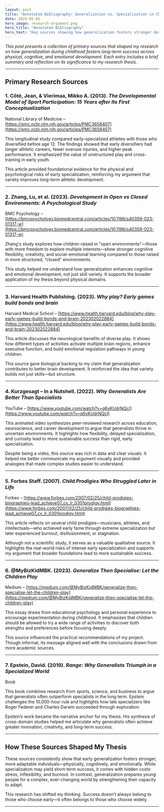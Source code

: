 ```yaml
---
layout: post
title: "Annotated Bibliography: Generalization vs. Specialization in Childhood Development"
date: 2025-05-01
hero_image: research-argument.png
hero_title: "Annotated Bibliography"
hero_text: "Key sources showing how generalization fosters stronger development"
---
```


*This post presents a collection of primary sources that shaped my research on how generalization during childhood fosters long-term success across physical, cognitive, and emotional development. Each entry includes a brief summary and reflection on its significance to my research thesis.*

---

## Primary Research Sources

### 1. Côté, Jean, & Vierimaa, Mikko A. (2013). *The Developmental Model of Sport Participation: 15 Years after Its First Conceptualization*  
National Library of Medicine – [https://pmc.ncbi.nlm.nih.gov/articles/PMC3658407](https://pmc.ncbi.nlm.nih.gov/articles/PMC3658407)

This longitudinal study compared early-specialized athletes with those who diversified before age 12. The findings showed that early diversifiers had longer athletic careers, fewer overuse injuries, and higher peak performance. It emphasized the value of unstructured play and cross-training in early youth.

This article provided foundational evidence for the physical and psychological risks of early specialization, reinforcing my argument that variety improves long-term athletic development.

---

### 2. Zhang, Lu, et al. (2023). *Development in Open vs Closed Environments: A Psychological Study*  
BMC Psychology – [https://bmcpsychology.biomedcentral.com/articles/10.1186/s40359-023-01317-w](https://bmcpsychology.biomedcentral.com/articles/10.1186/s40359-023-01317-w)

Zhang's study explores how children raised in "open environments"—those with more freedom to explore multiple interests—show stronger cognitive flexibility, creativity, and social-emotional learning compared to those raised in more structured, “closed” environments.

This study helped me understand how generalization enhances cognitive and emotional development, not just skill variety. It supports the broader application of my thesis beyond physical domains.

---

### 3. Harvard Health Publishing. (2023). *Why play? Early games build bonds and brain*  
Harvard Medical School – [https://www.health.harvard.edu/blog/why-play-early-games-build-bonds-and-brain-202302022884](https://www.health.harvard.edu/blog/why-play-early-games-build-bonds-and-brain-202302022884)

This article discusses the neurological benefits of diverse play. It shows how different types of activities activate multiple brain regions, enhance executive function, and build emotional regulation pathways in young children.

This source gave biological backing to my claim that generalization contributes to better brain development. It reinforced the idea that variety builds not just skills—but structure.

---

### 4. Kurzgesagt – In a Nutshell. (2022). *Why Generalists Are Better Than Specialists*  
YouTube – [https://www.youtube.com/watch?v=q6vKUdrNQcI](https://www.youtube.com/watch?v=q6vKUdrNQcI)

This animated video synthesizes peer-reviewed research across education, neuroscience, and career development to argue that generalists thrive in uncertain environments. It highlights how flexibility, delayed specialization, and curiosity lead to more sustainable success than rigid, early specialization.

Despite being a video, this source was rich in data and clear visuals. It helped me better communicate my argument visually and provided analogies that made complex studies easier to understand.

---

### 5. Forbes Staff. (2007). *Child Prodigies Who Struggled Later in Life*  
Forbes – [https://www.forbes.com/2007/02/25/child-prodigies-biographies-lead_achieve07_cx_lr_0301prodigy.html](https://www.forbes.com/2007/02/25/child-prodigies-biographies-lead_achieve07_cx_lr_0301prodigy.html)

This article reflects on several child prodigies—musicians, athletes, and intellectuals—who achieved early fame through extreme specialization but later experienced burnout, disillusionment, or stagnation.

Although not a scientific study, it serves as a valuable qualitative source. It highlights the real-world risks of intense early specialization and supports my argument that broader foundations lead to more sustainable success.

---

### 6. @MyBizKidMBK. (2023). *Generalize Then Specialise: Let the Children Play*  
Medium – [https://medium.com/@MyBizKidMBK/generalize-then-specialise-let-the-children-play](https://medium.com/@MyBizKidMBK/generalize-then-specialise-let-the-children-play)

This essay draws from educational psychology and personal experience to encourage experimentation during childhood. It emphasizes that children should be allowed to try a wide range of activities to discover both strengths and preferences before focusing deeply.

This source influenced the practical recommendations of my project. Though informal, its message aligned well with the conclusions drawn from more academic sources.

---

### 7. Epstein, David. (2019). *Range: Why Generalists Triumph in a Specialized World*  
Book

This book combines research from sports, science, and business to argue that generalists often outperform specialists in the long term. Epstein challenges the 10,000-hour rule and highlights how late specializers like Roger Federer and Charles Darwin succeeded through exploration.

Epstein’s work became the narrative anchor for my thesis. His synthesis of cross-domain studies helped me articulate why generalists often achieve greater innovation, creativity, and long-term success.

---

## How These Sources Shaped My Thesis

These sources consistently show that early generalization fosters stronger, more adaptable individuals—physically, cognitively, and emotionally. While specialization may yield short-term success, it comes with hidden costs: stress, inflexibility, and burnout. In contrast, generalization prepares young people for a complex, ever-changing world by strengthening their capacity to adapt.

This research has shifted my thinking. Success doesn’t always belong to those who choose early—it often belongs to those who choose widely.

---
